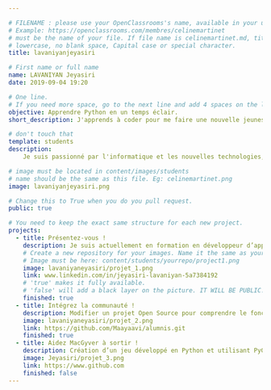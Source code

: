 ```yaml
---

# FILENAME : please use your OpenClassrooms's name, available in your url.
# Example: https://openclassrooms.com/membres/celinemartinet
# must be the name of your file. If file name is celinemartinet.md, title is celinemartinet.
# lowercase, no blank space, Capital case or special character.
title: lavaniyanjeyasiri

# First name or full name
name: LAVANIYAN Jeyasiri
date: 2019-09-04 19:20

# One line.
# If you need more space, go to the next line and add 4 spaces on the left, as in 'description'.
objective: Apprendre Python en un temps éclair.
short_description: J'apprends à coder pour me faire une nouvelle jeunesse et ainsi qu’une reconversion professionnel.

# don't touch that
template: students
description:
    Je suis passionné par l'informatique et les nouvelles technologies, au jour d'aujourd'hui par pure hasard je me suis laissé tenter par la découverte du codage et ceci est devenue enfin ma vocation.

# image must be located in content/images/students
# name should be the same as this file. Eg: celinemartinet.png
image: lavaniyanjeyasiri.png

# Change this to True when you do you pull request.
public: true

# You need to keep the exact same structure for each new project.
projects:
  - title: Présentez-vous !
    description: Je suis actuellement en formation en développeur d’application Python chez Openclassrooms. Mais également en plein reconversion professionnel après plusieurs années dans le monde du transport et de la logistique, j'ai trouvé par pure hasard ma vocation dans le codage. Je suis un grand passionné par le digital et les nouvelles technologies qui apparaissent chaque jour. N’hésitez pas donc à me solliciter via le lien de ma page LinkedIn ici en bas et je suis prêt à échanger sur tous les sujets.
    # Create a new repository for your images. Name it the same as your nickname and profile picture.
    # Image must be here: content/students/yourrepo/project1.png
    image: lavaniyaneyasiri/projet_1.png
    link: www.linkedin.com/in/jeyasiri-lavaniyan-5a7384192
    # 'true' makes it fully available.
    # 'false' will add a black layer on the picture. IT WILL BE PUBLIC!
    finished: true
  - title: Intégrez la communauté !
    description: Modifier un projet Open Source pour comprendre le fonctionnement de Git, de Github et des pull requests. 
    image: lavaniyaneyasiri/projet_2.png
    link: https://github.com/Maayaavi/alumnis.git
    finished: true
  - title: Aidez MacGyver à sortir !
    description: Création d’un jeu développé en Python et utilisant PyGame.
    image: Jeyasiri/projet_3.png
    link: https://www.github.com
    finished: false
---
```

